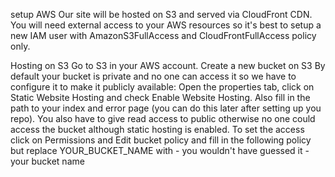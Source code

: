 setup AWS
Our site will be hosted on S3 and served via CloudFront CDN. You will need external access to your AWS resources so it's best to setup a new IAM user with AmazonS3FullAccess and CloudFrontFullAccess policy only.

Hosting on S3
Go to S3 in your AWS account.
Create a new bucket on S3
By default your bucket is private and no one can access it so we have to configure it to make it publicly available:
Open the properties tab, click on Static Website Hosting and check Enable Website Hosting. Also fill in the path to your index and error page (you can do this later after setting up you repo).
You also have to give read access to public otherwise no one could access the bucket although static hosting is enabled. To set the access click on Permissions and Edit bucket policy and fill in the following policy but replace YOUR_BUCKET_NAME with - you wouldn't have guessed it - your bucket name
